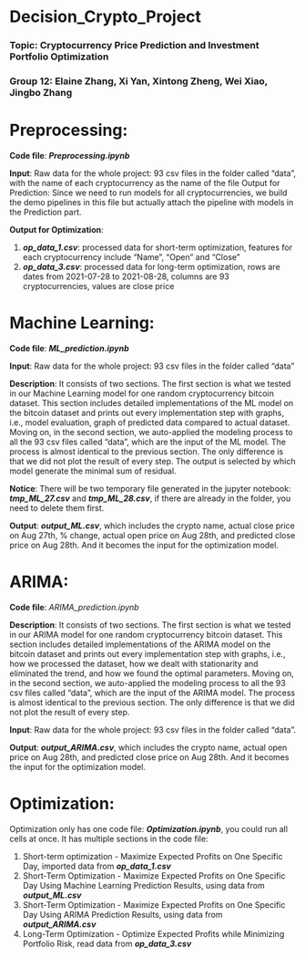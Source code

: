 # Decision_Crypto_Project

### Topic: Cryptocurrency Price Prediction and Investment Portfolio Optimization
### Group 12: Elaine Zhang, Xi Yan, Xintong Zheng, Wei Xiao, Jingbo Zhang

# Preprocessing:
**Code file**: ***Preprocessing.ipynb***

**Input**: Raw data for the whole project: 93 csv files in the folder called “data”, with the name of each cryptocurrency as the name of the file
Output for Prediction: Since we need to run models for all cryptocurrencies, we build the demo pipelines in this file but actually attach the pipeline with models in the Prediction part.

**Output for Optimization**: 
1. ***op_data_1.csv***: processed data for short-term optimization, features for each cryptocurrency include “Name”, “Open” and “Close”
2. ***op_data_3.csv***: processed data for long-term optimization, rows are dates from 2021-07-28 to 2021-08-28, columns are 93 cryptocurrencies, values are close price

# Machine Learning:
**Code file**: ***ML_prediction.ipynb***

**Input**: Raw data for the whole project: 93 csv files in the folder called “data”

**Description**: 
It consists of two sections. The first section is what we tested in our Machine Learning model for one random cryptocurrency bitcoin dataset. This section includes detailed implementations of the ML model on the bitcoin dataset and prints out every implementation step with graphs, i.e., model evaluation, graph of predicted data compared to actual dataset.
Moving on, in the second section, we auto-applied the modeling process to all the 93 csv files called “data”, which are the input of the ML model. The process is almost identical to the previous section. The only difference is that we did not plot the result of every step. The output is selected by which model generate the minimal sum of residual.

**Notice**: There will be two temporary file generated in the jupyter notebook: ***tmp_ML_27.csv*** and ***tmp_ML_28.csv***, if there are already in the folder, you need to delete them first.

**Output**: ***output_ML.csv***, which includes the crypto name, actual close price on Aug 27th, % change, actual open price on Aug 28th, and predicted close price on Aug 28th. And it becomes the input for the optimization model.

# ARIMA:
**Code file**: *ARIMA_prediction.ipynb*

**Description**: 
It consists of two sections. The first section is what we tested in our ARIMA model for one random cryptocurrency bitcoin dataset. This section includes detailed implementations of the ARIMA model on the bitcoin dataset and prints out every implementation step with graphs, i.e., how we processed the dataset, how we dealt with stationarity and eliminated the trend, and how we found the optimal parameters.
Moving on, in the second section, we auto-applied the modeling process to all the 93 csv files called “data”, which are the input of the ARIMA model. The process is almost identical to the previous section. The only difference is that we did not plot the result of every step. 

**Input**: Raw data for the whole project: 93 csv files in the folder called “data”.

**Output**: ***output_ARIMA.csv***, which includes the crypto name, actual open price on Aug 28th, and predicted close price on Aug 28th. And it becomes the input for the optimization model.

# Optimization:
Optimization only has one code file: ***Optimization.ipynb***, you could run all cells at once. It has multiple sections in the code file:
1. Short-term optimization - Maximize Expected Profits on One Specific Day, imported data from ***op_data_1.csv***
2. Short-Term Optimization - Maximize Expected Profits on One Specific Day Using Machine Learning Prediction Results, using data from ***output_ML.csv***
3. Short-Term Optimization - Maximize Expected Profits on One Specific Day Using ARIMA Prediction Results, using data from ***output_ARIMA.csv***
4. Long-Term Optimization - Optimize Expected Profits while Minimizing Portfolio Risk, read data from ***op_data_3.csv***
